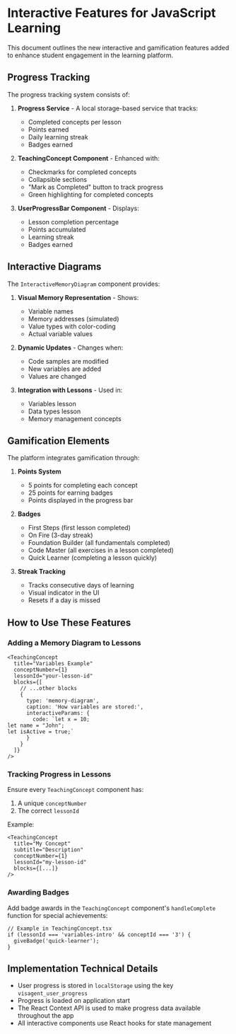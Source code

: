 # Interactive Features for JavaScript Learning

This document outlines the new interactive and gamification features added to enhance student engagement in the learning platform.

## Progress Tracking

The progress tracking system consists of:

1. **Progress Service** - A local storage-based service that tracks:
   - Completed concepts per lesson
   - Points earned
   - Daily learning streak
   - Badges earned

2. **TeachingConcept Component** - Enhanced with:
   - Checkmarks for completed concepts
   - Collapsible sections
   - "Mark as Completed" button to track progress
   - Green highlighting for completed concepts

3. **UserProgressBar Component** - Displays:
   - Lesson completion percentage
   - Points accumulated
   - Learning streak
   - Badges earned

## Interactive Diagrams

The `InteractiveMemoryDiagram` component provides:

1. **Visual Memory Representation** - Shows:
   - Variable names
   - Memory addresses (simulated)
   - Value types with color-coding
   - Actual variable values

2. **Dynamic Updates** - Changes when:
   - Code samples are modified
   - New variables are added
   - Values are changed

3. **Integration with Lessons** - Used in:
   - Variables lesson
   - Data types lesson
   - Memory management concepts

## Gamification Elements

The platform integrates gamification through:

1. **Points System**
   - 5 points for completing each concept
   - 25 points for earning badges
   - Points displayed in the progress bar

2. **Badges**
   - First Steps (first lesson completed)
   - On Fire (3-day streak)
   - Foundation Builder (all fundamentals completed)
   - Code Master (all exercises in a lesson completed)
   - Quick Learner (completing a lesson quickly)

3. **Streak Tracking**
   - Tracks consecutive days of learning
   - Visual indicator in the UI
   - Resets if a day is missed

## How to Use These Features

### Adding a Memory Diagram to Lessons

```tsx
<TeachingConcept
  title="Variables Example"
  conceptNumber={1}
  lessonId="your-lesson-id"
  blocks={[
    // ...other blocks
    {
      type: 'memory-diagram',
      caption: 'How variables are stored:',
      interactiveParams: {
        code: `let x = 10;
let name = "John";
let isActive = true;`
      }
    }
  ]}
/>
```

### Tracking Progress in Lessons

Ensure every `TeachingConcept` component has:
1. A unique `conceptNumber`
2. The correct `lessonId`

Example:
```tsx
<TeachingConcept
  title="My Concept"
  subtitle="Description"
  conceptNumber={1}
  lessonId="my-lesson-id"
  blocks={[...]}
/>
```

### Awarding Badges

Add badge awards in the `TeachingConcept` component's `handleComplete` function for special achievements:

```tsx
// Example in TeachingConcept.tsx
if (lessonId === 'variables-intro' && conceptId === '3') {
  giveBadge('quick-learner');
}
```

## Implementation Technical Details

- User progress is stored in `localStorage` using the key `visagent_user_progress`
- Progress is loaded on application start
- The React Context API is used to make progress data available throughout the app
- All interactive components use React hooks for state management 